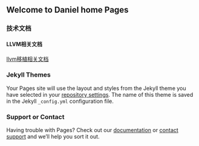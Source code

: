## Welcome to Daniel home Pages



### 技术文档

#### LLVM相关文档

[llvm移植相关文档](llvm.md)



### Jekyll Themes

Your Pages site will use the layout and styles from the Jekyll theme you have selected in your [repository settings](https://github.com/DanielXu1973/DanielXu1973.github.io/settings). The name of this theme is saved in the Jekyll `_config.yml` configuration file.

### Support or Contact

Having trouble with Pages? Check out our [documentation](https://docs.github.com/categories/github-pages-basics/) or [contact support](https://github.com/contact) and we’ll help you sort it out.
